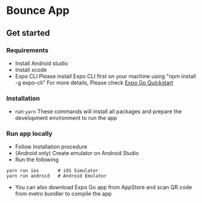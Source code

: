 # Bounce App

## Get started

### Requirements

-   Install Android studio 
-   Install xcode
-   Expo CLI
Please install Expo CLI first on your machine using "npm install -g expo-cli"
For more details, Please check [Expo Go Quickstart](https://reactnative.dev/docs/environment-setup)

### Installation

-   run `yarn`
These commands will install all packages and prepare the development environment to run the app

### Run app locally

- Follow Installation procedure
- (Android only) Create emulator on Android Studio
- Run the following
```shell
yarn run ios       # iOS Simulator
yarn run android   # Android Emulator
```
- You can also download Expo Go app from AppStore and scan QR code from metro bundler to compile the app

